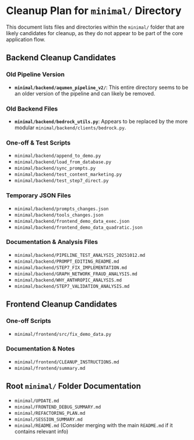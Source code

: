 # Cleanup Plan for `minimal/` Directory

This document lists files and directories within the `minimal/` folder that are likely candidates for cleanup, as they do not appear to be part of the core application flow.

## Backend Cleanup Candidates

### Old Pipeline Version
- **`minimal/backend/aqumen_pipeline_v2/`**: This entire directory seems to be an older version of the pipeline and can likely be removed.

### Old Backend Files
- **`minimal/backend/bedrock_utils.py`**: Appears to be replaced by the more modular `minimal/backend/clients/bedrock.py`.

### One-off & Test Scripts
- `minimal/backend/append_to_demo.py`
- `minimal/backend/load_from_database.py`
- `minimal/backend/sync_prompts.py`
- `minimal/backend/test_content_marketing.py`
- `minimal/backend/test_step7_direct.py`

### Temporary JSON Files
- `minimal/backend/prompts_changes.json`
- `minimal/backend/tools_changes.json`
- `minimal/backend/frontend_demo_data_exec.json`
- `minimal/backend/frontend_demo_data_quadratic.json`

### Documentation & Analysis Files
- `minimal/backend/PIPELINE_TEST_ANALYSIS_20251012.md`
- `minimal/backend/PROMPT_EDITING_README.md`
- `minimal/backend/STEP7_FIX_IMPLEMENTATION.md`
- `minimal/backend/GRAPH_NETWORK_FRAUD_ANALYSIS.md`
- `minimal/backend/WHY_ANTHROPIC_ANALYSIS.md`
- `minimal/backend/STEP7_VALIDATION_ANALYSIS.md`

## Frontend Cleanup Candidates

### One-off Scripts
- `minimal/frontend/src/fix_demo_data.py`

### Documentation & Notes
- `minimal/frontend/CLEANUP_INSTRUCTIONS.md`
- `minimal/frontend/summary.md`

## Root `minimal/` Folder Documentation
- `minimal/UPDATE.md`
- `minimal/FRONTEND_DEBUG_SUMMARY.md`
- `minimal/REFACTORING_PLAN.md`
- `minimal/SESSION_SUMMARY.md`
- `minimal/README.md` (Consider merging with the main `README.md` if it contains relevant info)
